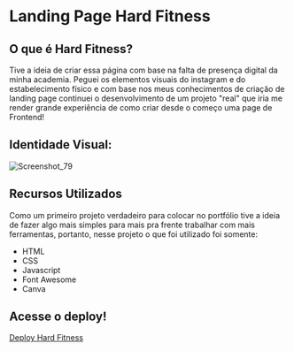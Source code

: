 # Landing Page Hard Fitness

## O que é Hard Fitness?
Tive a ideia de criar essa página com base na falta de presença digital da minha academia. Peguei os elementos visuais do instagram e do estabelecimento físico e com base nos meus conhecimentos de criação de landing page continuei o desenvolvimento de um projeto "real" que iria me render grande experiência de como criar desde o começo uma page de Frontend!

## Identidade Visual:
![Screenshot_79](https://github.com/Ryanzhin22/hardFitnessLandingPage/assets/103447125/e3a0cf3e-6803-4bdf-8124-d4db7cd33457)

## Recursos Utilizados 
Como um primeiro projeto verdadeiro para colocar no portfólio tive a ideia de fazer algo mais simples para mais pra frente trabalhar com mais ferramentas, portanto, nesse projeto o que foi utilizado foi somente:
* HTML
* CSS
* Javascript
* Font Awesome
* Canva
  
## Acesse o deploy!
[Deploy Hard Fitness](https://ryanzhin22.github.io/hardFitnessLandingPage/)
